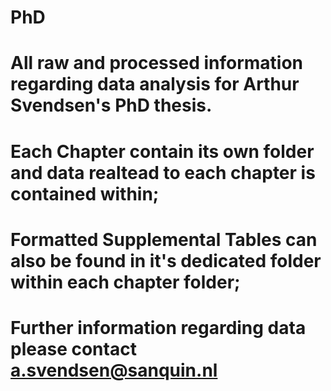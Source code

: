 # PhD

# All raw and processed information regarding data analysis for Arthur Svendsen's PhD thesis.
# Each Chapter contain its own folder and data realtead to each chapter is contained within;
# Formatted Supplemental Tables can also be found in it's dedicated folder within each chapter folder;

# Further information regarding data please contact a.svendsen@sanquin.nl
